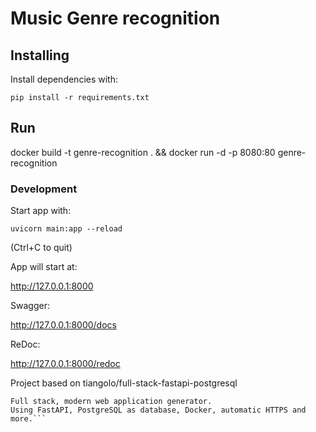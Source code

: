 # Music Genre recognition

## Installing
Install dependencies with:

```pip install -r requirements.txt```

## Run

docker build -t genre-recognition . && docker run -d -p 8080:80 genre-recognition

### Development
Start app with:

```uvicorn main:app --reload```

(Ctrl+C to quit)

App will start at:

http://127.0.0.1:8000

Swagger:

http://127.0.0.1:8000/docs

ReDoc:

http://127.0.0.1:8000/redoc


Project based on tiangolo/full-stack-fastapi-postgresql

```About
Full stack, modern web application generator. 
Using FastAPI, PostgreSQL as database, Docker, automatic HTTPS and more.```